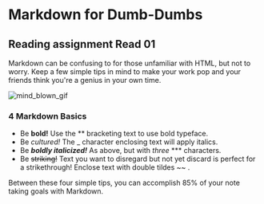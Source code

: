 # Markdown for Dumb-Dumbs

## Reading assignment Read 01

Markdown can be confusing to for those unfamiliar with HTML, but not to worry.  Keep a few simple tips in mind to make your work pop and your friends think you're a genius in your own time.

![mind_blown_gif](boom-mind-blown.gif)

### 4 Markdown Basics

- Be **bold!**  Use the ** bracketing text to use bold typeface.
- Be _cultured!_ The _ character enclosing text will apply italics.
- Be ***boldly italicized!***  As above, but with _three_ *** characters.
- Be ~~striking!~~  Text you want to disregard but not yet discard is perfect for a strikethrough!  Enclose text with double tildes ~~ .

Between these four simple tips, you can accomplish 85% of your note taking goals with Markdown.
